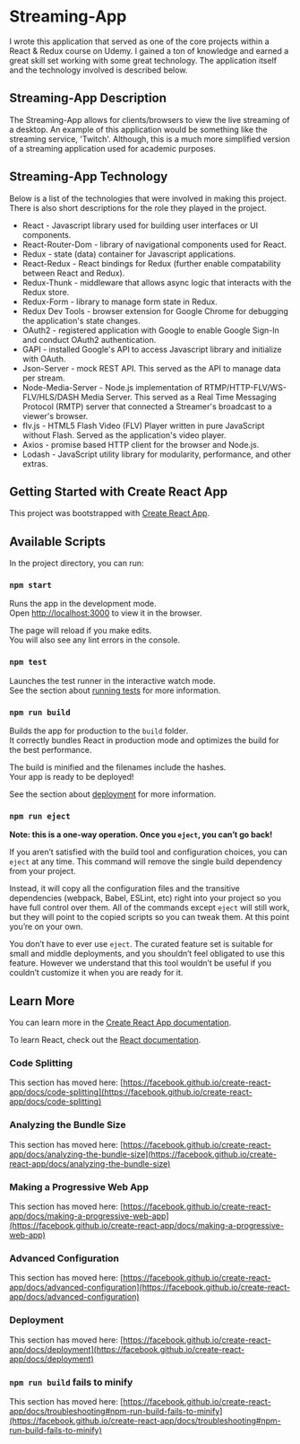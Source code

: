 # Streaming-App

I wrote this application that served as one of the core projects within a React & Redux course on Udemy. I gained a ton of knowledge and earned a great skill set working with some great technology.  The application itself and the technology involved is described below.

## Streaming-App Description

The Streaming-App allows for clients/browsers to view the live streaming of a desktop. An example of this application would be something like the streaming service, 'Twitch'. Although, this is a much more simplified version of a streaming application used for academic purposes.

## Streaming-App Technology

Below is a list of the technologies that were involved in making this project. There is also short descriptions for the role they played in the project.

* React - Javascript library used for building user interfaces or UI components.
* React-Router-Dom - library of navigational components used for React.
* Redux - state (data) container for Javascript applications.
* React-Redux - React bindings for Redux (further enable compatability between React and Redux).
* Redux-Thunk - middleware that allows async logic that interacts with the Redux store.
* Redux-Form - library to manage form state in Redux.
* Redux Dev Tools - browser extension for Google Chrome for debugging the application's state changes.
* OAuth2 - registered application with Google to enable Google Sign-In and conduct OAuth2 authentication.
* GAPI - installed Google's API to access Javascript library and initialize with OAuth.
* Json-Server - mock REST API. This served as the API to manage data per stream.
* Node-Media-Server - Node.js implementation of RTMP/HTTP-FLV/WS-FLV/HLS/DASH Media Server. This served as a Real Time Messaging Protocol (RMTP) server that connected a Streamer's broadcast to a viewer's browser.
* flv.js - HTML5 Flash Video (FLV) Player written in pure JavaScript without Flash. Served as the application's video player.
* Axios - promise based HTTP client for the browser and Node.js.
* Lodash - JavaScript utility library for modularity, performance, and other extras.

## Getting Started with Create React App

This project was bootstrapped with [Create React App](https://github.com/facebook/create-react-app).

## Available Scripts

In the project directory, you can run:

### `npm start`

Runs the app in the development mode.\
Open [http://localhost:3000](http://localhost:3000) to view it in the browser.

The page will reload if you make edits.\
You will also see any lint errors in the console.

### `npm test`

Launches the test runner in the interactive watch mode.\
See the section about [running tests](https://facebook.github.io/create-react-app/docs/running-tests) for more information.

### `npm run build`

Builds the app for production to the `build` folder.\
It correctly bundles React in production mode and optimizes the build for the best performance.

The build is minified and the filenames include the hashes.\
Your app is ready to be deployed!

See the section about [deployment](https://facebook.github.io/create-react-app/docs/deployment) for more information.

### `npm run eject`

**Note: this is a one-way operation. Once you `eject`, you can’t go back!**

If you aren’t satisfied with the build tool and configuration choices, you can `eject` at any time. This command will remove the single build dependency from your project.

Instead, it will copy all the configuration files and the transitive dependencies (webpack, Babel, ESLint, etc) right into your project so you have full control over them. All of the commands except `eject` will still work, but they will point to the copied scripts so you can tweak them. At this point you’re on your own.

You don’t have to ever use `eject`. The curated feature set is suitable for small and middle deployments, and you shouldn’t feel obligated to use this feature. However we understand that this tool wouldn’t be useful if you couldn’t customize it when you are ready for it.

## Learn More

You can learn more in the [Create React App documentation](https://facebook.github.io/create-react-app/docs/getting-started).

To learn React, check out the [React documentation](https://reactjs.org/).

### Code Splitting

This section has moved here: [https://facebook.github.io/create-react-app/docs/code-splitting](https://facebook.github.io/create-react-app/docs/code-splitting)

### Analyzing the Bundle Size

This section has moved here: [https://facebook.github.io/create-react-app/docs/analyzing-the-bundle-size](https://facebook.github.io/create-react-app/docs/analyzing-the-bundle-size)

### Making a Progressive Web App

This section has moved here: [https://facebook.github.io/create-react-app/docs/making-a-progressive-web-app](https://facebook.github.io/create-react-app/docs/making-a-progressive-web-app)

### Advanced Configuration

This section has moved here: [https://facebook.github.io/create-react-app/docs/advanced-configuration](https://facebook.github.io/create-react-app/docs/advanced-configuration)

### Deployment

This section has moved here: [https://facebook.github.io/create-react-app/docs/deployment](https://facebook.github.io/create-react-app/docs/deployment)

### `npm run build` fails to minify

This section has moved here: [https://facebook.github.io/create-react-app/docs/troubleshooting#npm-run-build-fails-to-minify](https://facebook.github.io/create-react-app/docs/troubleshooting#npm-run-build-fails-to-minify)
